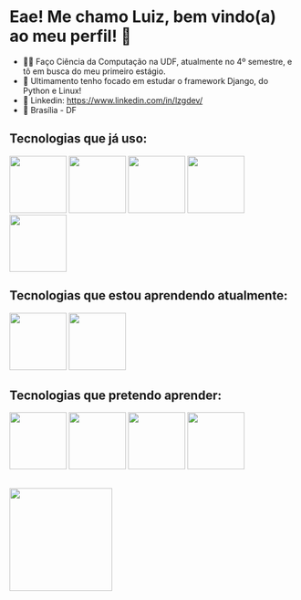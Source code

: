 # Eae! Me chamo Luiz, bem vindo(a) ao meu perfil! 👋

- 👨‍🎓 Faço Ciência da Computação na UDF, atualmente no 4º semestre, e tô em busca do meu primeiro estágio.
- 🐍 Ultimamento tenho focado em estudar o framework Django, do Python e Linux!
- 🔗 Linkedin: https://www.linkedin.com/in/lzgdev/
- 📍 Brasília - DF

## Tecnologias que já uso: 
<img height='100px' width='100px' src="https://cdn.jsdelivr.net/gh/devicons/devicon@latest/icons/python/python-original.svg" /> <img height='100px' width='100px' src="https://cdn.jsdelivr.net/gh/devicons/devicon@latest/icons/git/git-original.svg" /> <img height='100px' width='100px' src="https://cdn.jsdelivr.net/gh/devicons/devicon@latest/icons/mysql/mysql-plain-wordmark.svg" /> <img height='100px' width='100px'  src="https://cdn.jsdelivr.net/gh/devicons/devicon@latest/icons/html5/html5-original-wordmark.svg" /> <img height='100px' width='100px' src="https://cdn.jsdelivr.net/gh/devicons/devicon@latest/icons/css3/css3-original-wordmark.svg" />



## Tecnologias que estou aprendendo atualmente: 
<img height='100px' width='100px' src="https://cdn.jsdelivr.net/gh/devicons/devicon@latest/icons/django/django-plain-wordmark.svg" /> <img height='100px' width='100px' src="https://cdn.jsdelivr.net/gh/devicons/devicon@latest/icons/linux/linux-original.svg" />
          
          
          
## Tecnologias que pretendo aprender:
<img height='100px' width='100px' src="https://cdn.jsdelivr.net/gh/devicons/devicon@latest/icons/javascript/javascript-original.svg" /> <img height='100px' width='100px' src="https://cdn.jsdelivr.net/gh/devicons/devicon@latest/icons/react/react-original-wordmark.svg" /> <img height='100px' width='100px' src="https://cdn.jsdelivr.net/gh/devicons/devicon@latest/icons/java/java-original-wordmark.svg" /> <img height='100px' width='100px' src="https://cdn.jsdelivr.net/gh/devicons/devicon@latest/icons/nodejs/nodejs-original-wordmark.svg" />
          

##
<div>
<a href="https://github.com/ynglzg">
<img loading="lazy" height="180em" src="https://github-readme-stats.vercel.app/api/top-langs/?username=ynglzg&layout=compact&langs_count=7&theme=dracula"/>
</div>
